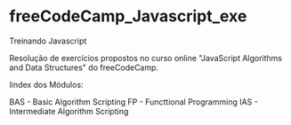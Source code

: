 # freeCodeCamp_Javascript_exe
 Treinando Javascript

Resolução de exercícios propostos no curso online "JavaScript Algorithms and Data Structures" do freeCodeCamp.

Iindex dos Módulos:

BAS - Basic Algorithm Scripting
FP - Functtional Programming
IAS - Intermediate Algorithm Scripting
